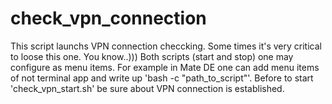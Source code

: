 # check_vpn_connection
This script launchs VPN connection checcking. Some times it's very critical to loose this one. You know..)))
Both scripts (start and stop) one may configure as menu items. For example in Mate DE one can add menu items
of not terminal app and write up 'bash -c "path_to_script"'.
Before to start 'check_vpn_start.sh' be sure about VPN connection is established.

